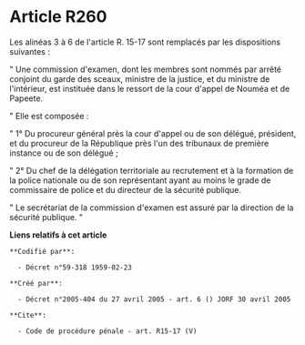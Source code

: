 # Article R260

Les alinéas 3 à 6 de l'article R. 15-17 sont remplacés par les dispositions suivantes : 

" Une commission d'examen, dont les membres sont nommés par arrêté conjoint du garde des sceaux, ministre de la justice, et
du ministre de l'intérieur, est instituée dans le ressort de la cour d'appel de Nouméa et de Papeete. 

" Elle est composée : 

" 1° Du procureur général près la cour d'appel ou de son délégué, président, et du procureur de la République près l'un des
tribunaux de première instance ou de son délégué ; 

" 2° Du chef de la délégation territoriale au recrutement et à la formation de la police nationale ou de son représentant
ayant au moins le grade de commissaire de police et du directeur de la sécurité publique. 

" Le secrétariat de la commission d'examen est assuré par la direction de la sécurité publique. "

**Liens relatifs à cet article**

	**Codifié par**:

	  - Décret n°59-318 1959-02-23

	**Créé par**:

	  - Décret n°2005-404 du 27 avril 2005 - art. 6 () JORF 30 avril 2005

	**Cite**:

	  - Code de procédure pénale - art. R15-17 (V)
